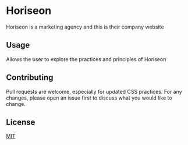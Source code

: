 # Horiseon

Horiseon is a marketing agency and this is their company website


## Usage

Allows the user to explore the practices and principles of Horiseon

## Contributing

Pull requests are welcome, especially for updated CSS practices. For any changes, please open an issue first
to discuss what you would like to change.

## License

[MIT](https://choosealicense.com/licenses/mit/)
